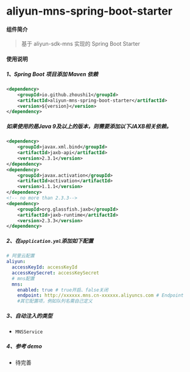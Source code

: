 # aliyun-mns-spring-boot-starter

#### 组件简介

> 基于 aliyun-sdk-mns 实现的 Spring Boot Starter

#### 使用说明

##### 1、Spring Boot 项目添加 Maven 依赖

``` xml
<dependency>
    <groupId>io.github.zhoushi1</groupId>
    <artifactId>aliyun-mns-spring-boot-starter</artifactId>
    <version>${version}</version>
</dependency>
```

##### 如果使用的是Java 9及以上的版本，则需要添加以下JAXB相关依赖。
```xml
<dependency>
    <groupId>javax.xml.bind</groupId>
    <artifactId>jaxb-api</artifactId>
    <version>2.3.1</version>
</dependency>
<dependency>
    <groupId>javax.activation</groupId>
    <artifactId>activation</artifactId>
    <version>1.1.1</version>
</dependency>
<!-- no more than 2.3.3-->
<dependency>
    <groupId>org.glassfish.jaxb</groupId>
    <artifactId>jaxb-runtime</artifactId>
    <version>2.3.3</version>
</dependency>
```

##### 2、在`application.yml`添加如下配置

```yaml
# 阿里云配置
aliyun:
  accessKeyId: accessKeyId
  accessKeySecret: accessKeySecret
  # mns配置
  mns:
    enabled: true # true开启、false关闭
    endpoint: http://xxxxxx.mns.cn-xxxxxx.aliyuncs.com # Endpoint
    #其它配置项，例如队列名需自己定义
```

##### 3、自动注入的类型

- `MNSService`

##### 4、参考 demo
- 待完善